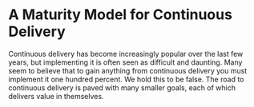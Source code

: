 A Maturity Model for Continuous Delivery
=========================================

Continuous delivery has become increasingly popular over the last few years, but implementing it is often seen as difficult and daunting. Many seem to believe that to gain anything from continuous delivery you must implement it one hundred percent. We hold this to be false. The road to continuous delivery is paved with many smaller goals, each of which delivers value in themselves.

